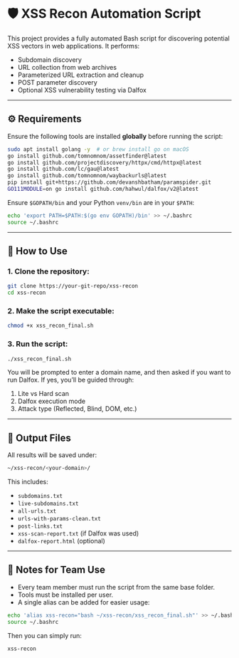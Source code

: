 # 🛡️ XSS Recon Automation Script

This project provides a fully automated Bash script for discovering potential XSS vectors in web applications. It performs:

- Subdomain discovery
- URL collection from web archives
- Parameterized URL extraction and cleanup
- POST parameter discovery
- Optional XSS vulnerability testing via Dalfox

---

## ⚙️ Requirements
Ensure the following tools are installed **globally** before running the script:

```bash
sudo apt install golang -y  # or brew install go on macOS
go install github.com/tomnomnom/assetfinder@latest
go install github.com/projectdiscovery/httpx/cmd/httpx@latest
go install github.com/lc/gau@latest
go install github.com/tomnomnom/waybackurls@latest
pip install git+https://github.com/devanshbatham/paramspider.git
GO111MODULE=on go install github.com/hahwul/dalfox/v2@latest
```

Ensure `$GOPATH/bin` and your Python `venv/bin` are in your `$PATH`:

```bash
echo 'export PATH=$PATH:$(go env GOPATH)/bin' >> ~/.bashrc
source ~/.bashrc
```

---

## 🚀 How to Use

### 1. Clone the repository:
```bash
git clone https://your-git-repo/xss-recon
cd xss-recon
```

### 2. Make the script executable:
```bash
chmod +x xss_recon_final.sh
```

### 3. Run the script:
```bash
./xss_recon_final.sh
```

You will be prompted to enter a domain name, and then asked if you want to run Dalfox. If yes, you’ll be guided through:

1. Lite vs Hard scan
2. Dalfox execution mode
3. Attack type (Reflected, Blind, DOM, etc.)

---

## 📁 Output Files
All results will be saved under:
```bash
~/xss-recon/<your-domain>/
```

This includes:
- `subdomains.txt`
- `live-subdomains.txt`
- `all-urls.txt`
- `urls-with-params-clean.txt`
- `post-links.txt`
- `xss-scan-report.txt` (if Dalfox was used)
- `dalfox-report.html` (optional)

---

## 👥 Notes for Team Use
- Every team member must run the script from the same base folder.
- Tools must be installed per user.
- A single alias can be added for easier usage:

```bash
echo 'alias xss-recon="bash ~/xss-recon/xss_recon_final.sh"' >> ~/.bashrc
source ~/.bashrc
```

Then you can simply run:
```bash
xss-recon
```


